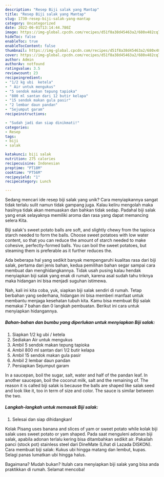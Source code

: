 ```yaml
---
description: "Resep Biji salak yang Mantap"
title: "Resep Biji salak yang Mantap"
slug: 1730-resep-biji-salak-yang-mantap
category: Uncategorized
date: 2022-06-01T13:14:44.780Z
image: https://img-global.cpcdn.com/recipes/d51f8a38d45463a2/680x482cq70/biji-salak-foto-resep-utama.jpg
hideToc: false
enableToc: true
enableTocContent: false
thumbnail: https://img-global.cpcdn.com/recipes/d51f8a38d45463a2/680x482cq70/biji-salak-foto-resep-utama.jpg
cover: https://img-global.cpcdn.com/recipes/d51f8a38d45463a2/680x482cq70/biji-salak-foto-resep-utama.jpg
author: Admin
authorAv: notfound
ratingvalue: 3.5
reviewcount: 23
recipeingredient:
- "1/2 kg ubi  ketela"
- " Air untuk mengukus"
- "5 sendok makan tepung tapioka"
- "800 ml santan dari 12 butir kelapa"
- "15 sendok makan gula pasir"
- "2 lembar daun pandan"
- "Sejumput garam"
recipeinstructions:

- "Sudah jadi dan siap dinikmati!"
categories:
- Resep
tags:
- biji
- salak

katakunci: biji salak 
nutrition: 275 calories
recipecuisine: Indonesian
preptime: "PT18M"
cooktime: "PT56M"
recipeyield: "1"
recipecategory: Lunch

---
```





Sedang mencari ide resep biji salak yang unik? Cara menyiapkannya sangat tidak terlalu sulit namun tidak gampang juga. Kalau keliru mengolah maka hasilnya tidak akan memuaskan dan bahkan tidak sedap. Padahal biji salak yang enak selayaknya memiliki aroma dan rasa yang dapat memancing selera Kita.





Biji salak&#39;s sweet potato balls are soft, and slightly chewy from the tapioca starch needed to form the balls. Choose sweet potatoes with low water content, so that you can reduce the amount of starch needed to make cohesive, perfectly-formed balls. You can boil the sweet potatoes, but steaming them is preferable as it further reduces the.

Ada beberapa hal yang sedikit banyak mempengaruhi kualitas rasa dari biji salak, pertama dari jenis bahan, kedua pemilihan bahan segar sampai cara membuat dan menghidangkannya. Tidak usah pusing kalau hendak menyiapkan biji salak yang enak di rumah, karena asal sudah tahu triknya maka hidangan ini bisa menjadi suguhan istimewa.






Nah, kali ini kita coba, yuk, siapkan biji salak sendiri di rumah. Tetap berbahan yang sederhana, hidangan ini bisa memberi manfaat untuk membantu menjaga kesehatan tubuh kita. Kamu bisa membuat Biji salak memakai 7 bahan dan 0 langkah pembuatan. Berikut ini cara untuk menyiapkan hidangannya.

<!--inarticleads1-->

##### Bahan-bahan dan bumbu yang diperlukan untuk menyiapkan Biji salak:

1. Siapkan 1/2 kg ubi / ketela
1. Sediakan  Air untuk mengukus
1. Ambil 5 sendok makan tepung tapioka
1. Ambil 800 ml santan dari 1/2 butir kelapa
1. Ambil 15 sendok makan gula pasir
1. Ambil 2 lembar daun pandan
1. Persiapkan Sejumput garam


In a saucepan, boil the sugar, salt, water and half of the pandan leaf. In another saucepan, boil the coconut milk, salt and the remaining of. The reason it is called biji salak is because the balls are shaped like salak seed and look like it, too in term of size and color. The sauce is similar between the two. 

<!--inarticleads2-->

##### Langkah-langkah untuk memasak Biji salak:


1. Selesai dan siap dihidangkan!

Kolak Pisang uses banana and slices of yam or sweet potato while kolak biji salak uses sweet potato or yam shaped. Pada saat menguleni adonan biji salak, apabila adonan terlalu kering bisa ditambahkan sedikit air. Pakailah panci (stock pot) stainless steel dari DineMate (Lihat di Lazada DISKON). Cara membuat biji salak: Kukus ubi hingga matang dan lembut, kupas. Selagi panas lumatkan ubi hingga halus. 

Bagaimana? Mudah bukan? Itulah cara menyiapkan biji salak yang bisa anda praktikkan di rumah. Selamat mencoba!
